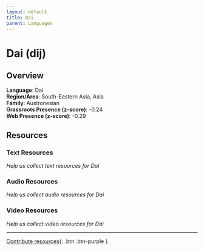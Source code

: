 ```yaml
---
layout: default
title: Dai
parent: Languages
---
```


# Dai (dij)

## Overview

**Language**: Dai  
**Region/Area**: South-Eastern Asia, Asia  
**Family**: Austronesian  
**Grassroots Presence (z-score)**: -0.24  
**Web Presence (z-score)**: -0.29  

## Resources

### Text Resources
*Help us collect text resources for Dai*

### Audio Resources
*Help us collect audio resources for Dai*

### Video Resources
*Help us collect video resources for Dai*

---

[Contribute resources](https://forms.office.com/e/1SfLJx3u1r){: .btn .btn-purple }
